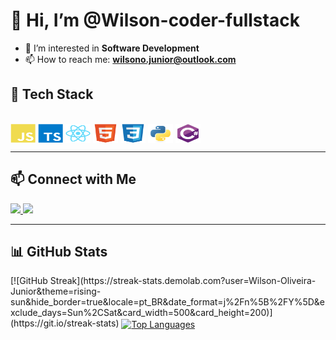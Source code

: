 # 👋 Hi, I’m @Wilson-coder-fullstack
- 👀 I’m interested in **Software Development**
- 📫 How to reach me: **[wilsono.junior@outlook.com](mailto:wilsono.junior@outlook.com)**

## 🚀 Tech Stack
<div style="display: inline_block"><br>
  <img align="center" alt="JavaScript" height="30" width="40" src="https://raw.githubusercontent.com/devicons/devicon/master/icons/javascript/javascript-plain.svg">
  <img align="center" alt="TypeScript" height="30" width="40" src="https://raw.githubusercontent.com/devicons/devicon/master/icons/typescript/typescript-plain.svg">
  <img align="center" alt="React" height="30" width="40" src="https://raw.githubusercontent.com/devicons/devicon/master/icons/react/react-original.svg">
  <img align="center" alt="HTML" height="30" width="40" src="https://raw.githubusercontent.com/devicons/devicon/master/icons/html5/html5-original.svg">
  <img align="center" alt="CSS" height="30" width="40" src="https://raw.githubusercontent.com/devicons/devicon/master/icons/css3/css3-original.svg">
  <img align="center" alt="Python" height="30" width="40" src="https://raw.githubusercontent.com/devicons/devicon/master/icons/python/python-original.svg">
  <img align="center" alt="C#" height="30" width="40" src="https://raw.githubusercontent.com/devicons/devicon/master/icons/csharp/csharp-original.svg">
</div>

---

## 📫 Connect with Me
<div>
  <a href="mailto:wilsono.junior@outlook.com">
    <img src="https://img.shields.io/badge/Microsoft_Outlook-0078D4?style=for-the-badge&logo=microsoft-outlook&logoColor=white" target="_blank">
  </a>
  <a href="https://www.linkedin.com/in/wilsonoliveirajunior/" target="_blank">
    <img src="https://img.shields.io/badge/-LinkedIn-%230077B5?style=for-the-badge&logo=linkedin&logoColor=white" target="_blank">
  </a>
</div>

---

## 📊 GitHub Stats
<div>
  [![GitHub Streak](https://streak-stats.demolab.com?user=Wilson-Oliveira-Junior&theme=rising-sun&hide_border=true&locale=pt_BR&date_format=j%2Fn%5B%2FY%5D&exclude_days=Sun%2CSat&card_width=500&card_height=200)](https://git.io/streak-stats)
  <a href="https://github.com/Wilson-Oliveira-Junior/convoychat">
    <img height="200" align="center" src="https://github-readme-stats.vercel.app/api/top-langs?username=Wilson-Oliveira-Junior&layout=compact&langs_count=8&theme=transparent" alt="Top Languages" />
  </a>
</div>
